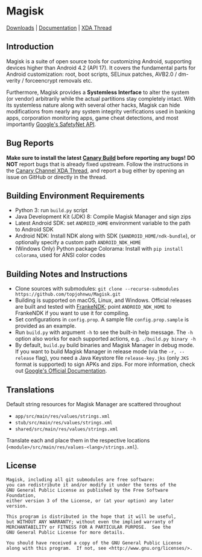 # Magisk

[Downloads](https://github.com/topjohnwu/Magisk/releases) \| [Documentation](https://topjohnwu.github.io/Magisk/) \| [XDA Thread](https://forum.xda-developers.com/apps/magisk/official-magisk-v7-universal-systemless-t3473445)

## Introduction

Magisk is a suite of open source tools for customizing Android, supporting devices higher than Android 4.2 (API 17). It covers the fundamental parts for Android customization: root, boot scripts, SELinux patches, AVB2.0 / dm-verity / forceencrypt removals etc.

Furthermore, Magisk provides a **Systemless Interface** to alter the system (or vendor) arbitrarily while the actual partitions stay completely intact. With its systemless nature along with several other hacks, Magisk can hide modifications from nearly any system integrity verifications used in banking apps, corporation monitoring apps, game cheat detections, and most importantly [Google's SafetyNet API](https://developer.android.com/training/safetynet/index.html).

## Bug Reports

**Make sure to install the latest [Canary Build](https://forum.xda-developers.com/apps/magisk/dev-magisk-canary-channel-bleeding-edge-t3839337) before reporting any bugs!** **DO NOT** report bugs that is already fixed upstream. Follow the instructions in the [Canary Channel XDA Thread](https://forum.xda-developers.com/apps/magisk/dev-magisk-canary-channel-bleeding-edge-t3839337), and report a bug either by opening an issue on GitHub or directly in the thread.

## Building Environment Requirements

-  Python 3: run `build.py` script
-  Java Development Kit (JDK) 8: Compile Magisk Manager and sign zips
-  Latest Android SDK: set `ANDROID_HOME` environment variable to the path to Android SDK
-  Android NDK: Install NDK along with SDK (`$ANDROID_HOME/ndk-bundle`), or optionally specify a custom path `ANDROID_NDK_HOME`
-  (Windows Only) Python package Colorama: Install with `pip install colorama`, used for ANSI color codes

## Building Notes and Instructions

-  Clone sources with submodules: `git clone --recurse-submodules https://github.com/topjohnwu/Magisk.git`
-  Building is supported on macOS, Linux, and Windows. Official releases are built and tested with [FrankeNDK](https://github.com/topjohnwu/FrankeNDK); point `ANDROID_NDK_HOME` to FrankeNDK if you want to use it for compiling.
-  Set configurations in `config.prop`. A sample file `config.prop.sample` is provided as an example.
-  Run `build.py` with argument `-h` to see the built-in help message. The `-h` option also works for each supported actions, e.g. `./build.py binary -h`
-  By default, `build.py` build binaries and Magisk Manager in debug mode. If you want to build Magisk Manager in release mode (via the `-r, --release` flag), you need a Java Keystore file `release-key.jks` (only `JKS` format is supported) to sign APKs and zips. For more information, check out [Google's Official Documentation](https://developer.android.com/studio/publish/app-signing.html#signing-manually).

## Translations

Default string resources for Magisk Manager are scattered throughout

- `app/src/main/res/values/strings.xml`
- `stub/src/main/res/values/strings.xml`
- `shared/src/main/res/values/strings.xml`

Translate each and place them in the respective locations (`<module>/src/main/res/values-<lang>/strings.xml`).

## License

    Magisk, including all git submodules are free software:
    you can redistribute it and/or modify it under the terms of the
    GNU General Public License as published by the Free Software Foundation,
    either version 3 of the License, or (at your option) any later version.

    This program is distributed in the hope that it will be useful,
    but WITHOUT ANY WARRANTY; without even the implied warranty of
    MERCHANTABILITY or FITNESS FOR A PARTICULAR PURPOSE.  See the
    GNU General Public License for more details.

    You should have received a copy of the GNU General Public License
    along with this program.  If not, see <http://www.gnu.org/licenses/>.

